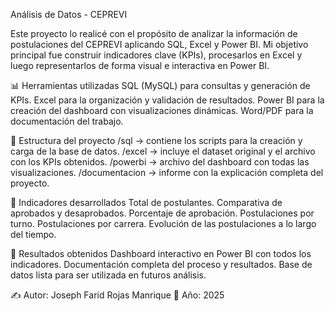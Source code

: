 Análisis de Datos - CEPREVI

Este proyecto lo realicé con el propósito de analizar la información de postulaciones del CEPREVI aplicando SQL, Excel y Power BI.
Mi objetivo principal fue construir indicadores clave (KPIs), procesarlos en Excel y luego representarlos de forma visual e interactiva en Power BI.

📊 Herramientas utilizadas
SQL (MySQL) para consultas y generación de KPIs.
Excel para la organización y validación de resultados.
Power BI para la creación del dashboard con visualizaciones dinámicas.
Word/PDF para la documentación del trabajo.

📂 Estructura del proyecto
/sql → contiene los scripts para la creación y carga de la base de datos.
/excel → incluye el dataset original y el archivo con los KPIs obtenidos.
/powerbi → archivo del dashboard con todas las visualizaciones.
/documentacion → informe con la explicación completa del proyecto.

🚀 Indicadores desarrollados
Total de postulantes.
Comparativa de aprobados y desaprobados.
Porcentaje de aprobación.
Postulaciones por turno.
Postulaciones por carrera.
Evolución de las postulaciones a lo largo del tiempo.

📌 Resultados obtenidos
Dashboard interactivo en Power BI con todos los indicadores.
Documentación completa del proceso y resultados.
Base de datos lista para ser utilizada en futuros análisis.

✍️ Autor: Joseph Farid Rojas Manrique
📅 Año: 2025

